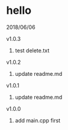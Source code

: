 # hello

2018/06/06

v1.0.3
1) test delete.txt

v1.0.2
1) update readme.md

v1.0.1 
1) update readme.md

v1.0.0 
1) add main.cpp first